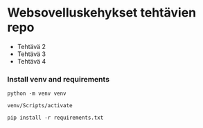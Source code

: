 # Websovelluskehykset tehtävien repo
- Tehtävä 2
- Tehtävä 3
- Tehtävä 4


### Install venv and requirements
```
python -m venv venv
```
```
venv/Scripts/activate
```
```
pip install -r requirements.txt
```

